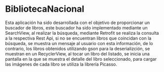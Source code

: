 # BibliotecaNacional

Esta aplicación ha sido desarrollada con el objetivo de proporcionar un buscador de libros, este buscador ha sido implementado mediante un SearchView, al realizar la búsqueda,
mediante Retrofit se realiza la consulta a la respectiva Rest Api, si no se encuentran libros que coincidan con la búsqueda, se muestra un mensaje al usuario con esta información,
de lo contrario, los libros obtenidos utilizando gson para la deserializción, se muestran en un RecyclerView, al tocar un libro del listado, se inicia una pantalla en la que se muestra 
el detalle del libro seleccionado, para cargar las imágenes de cada libro se utiliza la librería Picasso.
